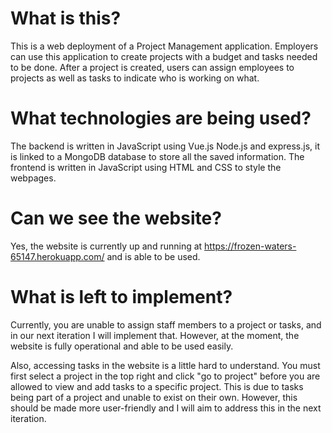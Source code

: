 # What is this?


This is a web deployment of a Project Management application. Employers can use this application to create projects with a budget and tasks needed to be done. After a project is created, users can assign employees to projects as well as tasks to indicate who is working on what.


# What technologies are being used?


The backend is written in JavaScript using Vue.js Node.js and express.js, it is linked to a MongoDB database to store all the saved information. The frontend is written in JavaScript using HTML and CSS to style the webpages.




# Can we see the website?

Yes, the website is currently up and running at https://frozen-waters-65147.herokuapp.com/ and is able to be used.



# What is left to implement? 

Currently, you are unable to assign staff members to a project or tasks, and in our next iteration I will implement that. However, at the moment, the website is fully operational and able to be used easily. 

Also, accessing tasks in the website is a little hard to understand. You must first select a project in the top right and click "go to project" before you are allowed to view and add tasks to a specific project. This is due to tasks being part of a project and unable to exist on their own. However, this should be made more user-friendly and I will aim to address this in the next iteration.
